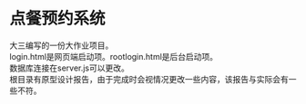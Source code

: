 # 点餐预约系统
大三编写的一份大作业项目。<br>
login.html是网页端启动项。rootlogin.html是后台启动项。<br>
数据库连接在server.js可以更改。<br>
根目录有原型设计报告，由于完成时会视情况更改一些内容，该报告与实际会有一些不符。
